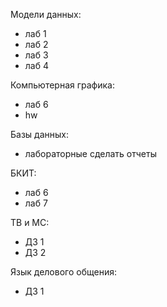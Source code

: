 Модели данных:
- лаб 1
- лаб 2
- лаб 3
- лаб 4

Компьютерная графика:
- лаб 6
- hw

Базы данных:
- лабораторные сделать отчеты

БКИТ:
- лаб 6
- лаб 7

ТВ и МС:
- ДЗ 1
- ДЗ 2

Язык делового общения:
- ДЗ 1
